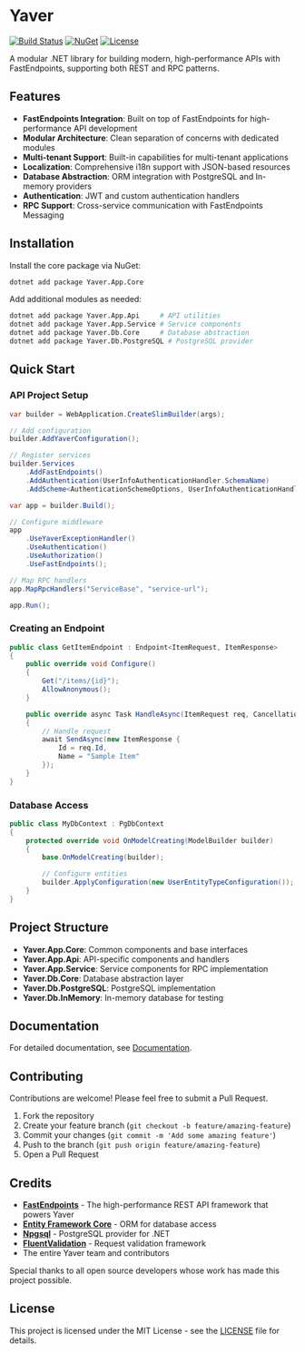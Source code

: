 # Yaver

[![Build Status](https://img.shields.io/github/actions/workflow/status/yaverdev/Yaver/dotnet.yml?branch=main&style=flat-square)](https://github.com/yaverdev/Yaver/actions)
[![NuGet](https://img.shields.io/nuget/v/Yaver.App.Core?style=flat-square)](https://www.nuget.org/packages/Yaver.App.Core)
[![License](https://img.shields.io/github/license/yaverdev/Yaver?style=flat-square)](LICENSE)

A modular .NET library for building modern, high-performance APIs with FastEndpoints, supporting both REST and RPC patterns.

## Features

- **FastEndpoints Integration**: Built on top of FastEndpoints for high-performance API development
- **Modular Architecture**: Clean separation of concerns with dedicated modules
- **Multi-tenant Support**: Built-in capabilities for multi-tenant applications
- **Localization**: Comprehensive i18n support with JSON-based resources
- **Database Abstraction**: ORM integration with PostgreSQL and In-memory providers
- **Authentication**: JWT and custom authentication handlers
- **RPC Support**: Cross-service communication with FastEndpoints Messaging

## Installation

Install the core package via NuGet:

```bash
dotnet add package Yaver.App.Core
```

Add additional modules as needed:

```bash
dotnet add package Yaver.App.Api     # API utilities
dotnet add package Yaver.App.Service # Service components
dotnet add package Yaver.Db.Core     # Database abstraction
dotnet add package Yaver.Db.PostgreSQL # PostgreSQL provider
```

## Quick Start

### API Project Setup

```csharp
var builder = WebApplication.CreateSlimBuilder(args);

// Add configuration
builder.AddYaverConfiguration();

// Register services
builder.Services
    .AddFastEndpoints()
    .AddAuthentication(UserInfoAuthenticationHandler.SchemaName)
    .AddScheme<AuthenticationSchemeOptions, UserInfoAuthenticationHandler>(UserInfoAuthenticationHandler.SchemaName, null);

var app = builder.Build();

// Configure middleware
app
    .UseYaverExceptionHandler()
    .UseAuthentication()
    .UseAuthorization()
    .UseFastEndpoints();

// Map RPC handlers
app.MapRpcHandlers("ServiceBase", "service-url");

app.Run();
```

### Creating an Endpoint

```csharp
public class GetItemEndpoint : Endpoint<ItemRequest, ItemResponse>
{
    public override void Configure()
    {
        Get("/items/{id}");
        AllowAnonymous();
    }

    public override async Task HandleAsync(ItemRequest req, CancellationToken ct)
    {
        // Handle request
        await SendAsync(new ItemResponse {
            Id = req.Id,
            Name = "Sample Item"
        });
    }
}
```

### Database Access

```csharp
public class MyDbContext : PgDbContext
{
    protected override void OnModelCreating(ModelBuilder builder)
    {
        base.OnModelCreating(builder);

        // Configure entities
        builder.ApplyConfiguration(new UserEntityTypeConfiguration());
    }
}
```

## Project Structure

- **Yaver.App.Core**: Common components and base interfaces
- **Yaver.App.Api**: API-specific components and handlers
- **Yaver.App.Service**: Service components for RPC implementation
- **Yaver.Db.Core**: Database abstraction layer
- **Yaver.Db.PostgreSQL**: PostgreSQL implementation
- **Yaver.Db.InMemory**: In-memory database for testing

## Documentation

For detailed documentation, see [Documentation](https://yaver.dev/).

## Contributing

Contributions are welcome! Please feel free to submit a Pull Request.

1. Fork the repository
2. Create your feature branch (`git checkout -b feature/amazing-feature`)
3. Commit your changes (`git commit -m 'Add some amazing feature'`)
4. Push to the branch (`git push origin feature/amazing-feature`)
5. Open a Pull Request

## Credits

- [**FastEndpoints**](https://github.com/FastEndpoints/FastEndpoints) - The high-performance REST API framework that powers Yaver
- [**Entity Framework Core**](https://github.com/dotnet/efcore) - ORM for database access
- [**Npgsql**](https://github.com/npgsql/npgsql) - PostgreSQL provider for .NET
- [**FluentValidation**](https://github.com/FluentValidation/FluentValidation) - Request validation framework
- The entire Yaver team and contributors

Special thanks to all open source developers whose work has made this project possible.

## License

This project is licensed under the MIT License - see the [LICENSE](LICENSE) file for details.

